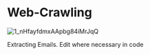 # Web-Crawling
![1_nHfayfdmxAApbg84iMrJqQ](https://github.com/NamanChaudhary1/Web-Crawling/assets/91721649/21e56f6b-8b3f-43ff-b36a-b88997663b01)

Extracting Emails.
Edit where necessary in code
